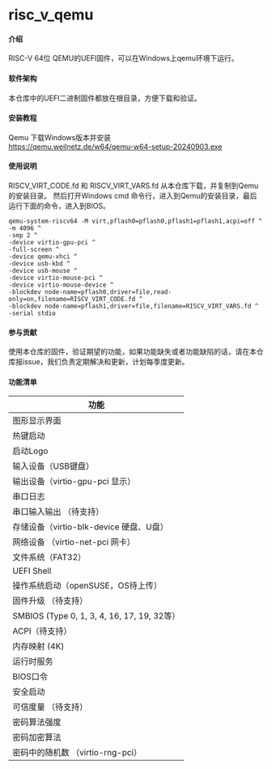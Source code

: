 # risc_v_qemu

#### 介绍
RISC-V 64位 QEMU的UEFI固件，可以在Windows上qemu环境下运行。

#### 软件架构
本仓库中的UEFI二进制固件都放在根目录，方便下载和验证。

#### 安装教程

Qemu 下载Windows版本并安装  
https://qemu.weilnetz.de/w64/qemu-w64-setup-20240903.exe

#### 使用说明

RISCV_VIRT_CODE.fd 和 RISCV_VIRT_VARS.fd 从本仓库下载，并复制到Qemu的安装目录。
然后打开Windows cmd 命令行，进入到Qemu的安装目录，最后运行下面的命令，进入到BIOS。

```
qemu-system-riscv64 -M virt,pflash0=pflash0,pflash1=pflash1,acpi=off ^
-m 4096 ^
-smp 2 ^
-device virtio-gpu-pci ^
-full-screen ^
-device qemu-xhci ^
-device usb-kbd ^
-device usb-mouse ^
-device virtio-mouse-pci ^
-device virtio-mouse-device ^
-blockdev node-name=pflash0,driver=file,read-only=on,filename=RISCV_VIRT_CODE.fd ^
-blockdev node-name=pflash1,driver=file,filename=RISCV_VIRT_VARS.fd ^
-serial stdio
```

#### 参与贡献

使用本仓库的固件，验证期望的功能，如果功能缺失或者功能缺陷的话，请在本仓库报issue，我们负责定期解决和更新，计划每季度更新。

#### 功能清单

| 功能 | 
| ------ | 
| 图形显示界面 |
| 热键启动 |
| 启动Logo |
| 输入设备（USB键盘）                               |
| 输出设备（virtio-gpu-pci 显示）                   |
| 串口日志 |
| 串口输入输出 （待支持） |
| 存储设备（virtio-blk-device 硬盘、U盘）             |
| 网络设备 （virtio-net-pci 网卡）                  |
| 文件系统（FAT32）                               |
| UEFI Shell |
| 操作系统启动（openSUSE，OS待上传）                          |
| 固件升级 （待支持）                                |
| SMBIOS (Type 0, 1, 3, 4, 16, 17, 19, 32等） |
| ACPI（待支持）                                 |
| 内存映射 (4K)                                 |
| 运行时服务                                     |
| BIOS口令                                    |
| 安全启动                                      |
| 可信度量 （待支持）                                |
| 密码算法强度                                    |
| 密码加密算法                                    |
| 密码中的随机数 （virtio-rng-pci）                  |



